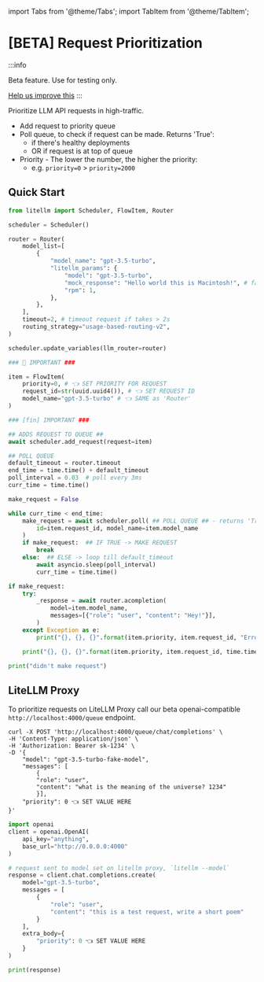 import Tabs from '@theme/Tabs';
import TabItem from '@theme/TabItem';

# [BETA] Request Prioritization

:::info 

Beta feature. Use for testing only. 

[Help us improve this](https://github.com/BerriAI/litellm/issues)
:::

Prioritize LLM API requests in high-traffic.

- Add request to priority queue
- Poll queue, to check if request can be made. Returns 'True':
    * if there's healthy deployments 
    * OR if request is at top of queue
- Priority - The lower the number, the higher the priority: 
    * e.g. `priority=0` > `priority=2000`

## Quick Start 

```python
from litellm import Scheduler, FlowItem, Router

scheduler = Scheduler()

router = Router(
    model_list=[
        {
            "model_name": "gpt-3.5-turbo",
            "litellm_params": {
                "model": "gpt-3.5-turbo",
                "mock_response": "Hello world this is Macintosh!", # fakes the LLM API call
                "rpm": 1,
            },
        },
    ],
    timeout=2, # timeout request if takes > 2s
    routing_strategy="usage-based-routing-v2",
)

scheduler.update_variables(llm_router=router)

### 🚨 IMPORTANT ###

item = FlowItem(
    priority=0, # 👈 SET PRIORITY FOR REQUEST
    request_id=str(uuid.uuid4()), # 👈 SET REQUEST ID
    model_name="gpt-3.5-turbo" # 👈 SAME as 'Router'
) 

### [fin] IMPORTANT ###

## ADDS REQUEST TO QUEUE ##
await scheduler.add_request(request=item)

## POLL QUEUE
default_timeout = router.timeout
end_time = time.time() + default_timeout
poll_interval = 0.03  # poll every 3ms
curr_time = time.time()

make_request = False

while curr_time < end_time:
    make_request = await scheduler.poll( ## POLL QUEUE ## - returns 'True' if there's healthy deployments OR if request is at top of queue
        id=item.request_id, model_name=item.model_name
    )
    if make_request:  ## IF TRUE -> MAKE REQUEST
        break
    else:  ## ELSE -> loop till default_timeout
        await asyncio.sleep(poll_interval)
        curr_time = time.time()

if make_request:
    try:
        _response = await router.acompletion(
            model=item.model_name,
            messages=[{"role": "user", "content": "Hey!"}],
        )
    except Exception as e:
        print("{}, {}, {}".format(item.priority, item.request_id, "Error occurred"))

    print("{}, {}, {}".format(item.priority, item.request_id, time.time()))

print("didn't make request")
```

## LiteLLM Proxy

To prioritize requests on LiteLLM Proxy call our beta openai-compatible `http://localhost:4000/queue` endpoint. 

<Tabs>
<TabItem value="curl" label="curl">

```curl 
curl -X POST 'http://localhost:4000/queue/chat/completions' \
-H 'Content-Type: application/json' \
-H 'Authorization: Bearer sk-1234' \
-D '{
    "model": "gpt-3.5-turbo-fake-model",
    "messages": [
        {
        "role": "user",
        "content": "what is the meaning of the universe? 1234"
        }],
    "priority": 0 👈 SET VALUE HERE
}'
```

</TabItem>
<TabItem value="openai-sdk" label="OpenAI SDK">

```python
import openai
client = openai.OpenAI(
    api_key="anything",
    base_url="http://0.0.0.0:4000"
)

# request sent to model set on litellm proxy, `litellm --model`
response = client.chat.completions.create(
    model="gpt-3.5-turbo",
    messages = [
        {
            "role": "user",
            "content": "this is a test request, write a short poem"
        }
    ],
    extra_body={ 
        "priority": 0 👈 SET VALUE HERE
    }
)

print(response)
```

</TabItem>
</Tabs>